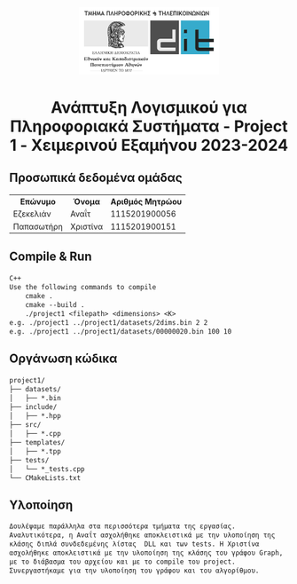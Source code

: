 <p align="center"><img src="../logo_el.png" alt="Λογότυπο ΕΚΠΑ DiT" width=50%/></p>

# <center>Ανάπτυξη Λογισμικού για Πληροφοριακά Συστήματα - Project 1 - Χειμερινού Εξαμήνου 2023-2024</center>


## Προσωπικά δεδομένα ομάδας
<table>
    <tr>
    <th>Επώνυμο</th>
    <th>Όνομα</th>
    <th>Αριθμός Μητρώου</th>
    </tr>
    <tr>
    <td>Εζεκελιάν</td>
    <td>Αναΐτ</td>
    <td>1115201900056</td>
    </tr>
    <tr>
    <td>Παπασωτήρη</td>
    <td>Χριστίνα</td>
    <td>1115201900151</td>
    </tr>
</table>

## Compile & Run
    C++
    Use the following commands to compile
        cmake .
        cmake --build . 
        ./project1 <filepath> <dimensions> <K>
    e.g. ./project1 ../project1/datasets/2dims.bin 2 2  
    e.g. ./project1 ../project1/datasets/00000020.bin 100 10

## Οργάνωση κώδικα
    project1/
    ├── datasets/
    │   ├── *.bin
    ├── include/
    │   ├── *.hpp
    ├── src/
    │   ├── *.cpp
    ├── templates/
    │   ├── *.tpp
    ├── tests/
    │   └── *_tests.cpp
    └── CMakeLists.txt

## Υλοποίηση
    Δουλέψαμε παράλληλα στα περισσότερα τμήματα της εργασίας. Αναλυτικότερα, η Αναΐτ ασχολήθηκε αποκλειστικά με την υλοποίηση της κλάσης διπλά συνδεδεμένης λίστας  DLL και των tests. Η Χριστίνα ασχολήθηκε αποκλειστικά με την υλοποίηση της κλάσης του γράφου Graph, με το διάβασμα του αρχείου και με το compile του project. Συνεργαστήκαμε για την υλοποίηση του γράφου και του αλγορίθμου.
